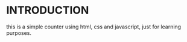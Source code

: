 # INTRODUCTION

this is a simple counter using html, css and javascript, just for learning purposes.
